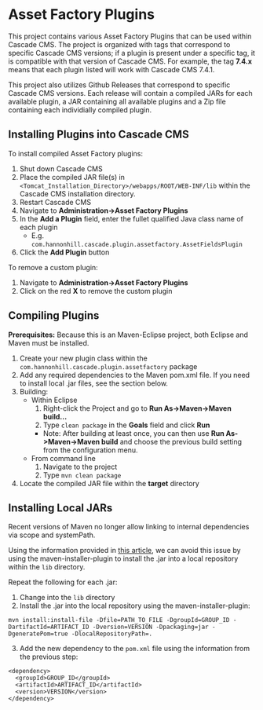 Asset Factory Plugins
===============

This project contains various Asset Factory Plugins that can be used within Cascade CMS. The project is organized with tags that correspond to specific Cascade CMS versions; if a plugin is present under a specific tag, it is compatible with that version of Cascade CMS. For example, the tag **7.4.x** means that each plugin listed will work with Cascade CMS 7.4.1.

This project also utilizes Github Releases that correspond to specific Cascade CMS versions. Each release will contain a compiled JARs for each available plugin, a JAR containing all available plugins and a Zip file containing each individially compiled plugin.

Installing Plugins into Cascade CMS
---------------

To install compiled Asset Factory plugins:

1. Shut down Cascade CMS
2. Place the compiled JAR file(s) in `<Tomcat_Installation_Directory>/webapps/ROOT/WEB-INF/lib` within the Cascade CMS installation directory.
3. Restart Cascade CMS
4. Navigate to **Administration->Asset Factory Plugins**
5. In the **Add a Plugin** field, enter the fullet qualified Java class name of each plugin
    - E.g. `com.hannonhill.cascade.plugin.assetfactory.AssetFieldsPlugin`
6. Click the **Add Plugin** button

To remove a custom plugin:

1. Navigate to **Administration->Asset Factory Plugins**
2. Click on the red **X** to remove the custom plugin


Compiling Plugins
---------------

**Prerequisites:** Because this is an Maven-Eclipse project, both Eclipse and Maven must be installed.

1. Create your new plugin class within the `com.hannonhill.cascade.plugin.assetfactory` package
2. Add any required dependencies to the Maven pom.xml file. If you need to install local .jar files, see the section below.
3. Building:
    - Within Eclipse
        1. Right-click the Project and go to **Run As->Maven->Maven build...**
        2. Type `clean package` in the **Goals** field and click **Run**
        - Note: After building at least once, you can then use **Run As->Maven->Maven build** and choose the previous build setting from the configuration menu.
    - From command line
        1. Navigate to the project
        2. Type `mvn clean package`
4. Locate the compiled JAR file within the **target** directory

Installing Local JARs
---

Recent versions of Maven no longer allow linking to internal dependencies via scope and systemPath. 

Using the information provided in [this article](https://softwarecave.org/2014/06/14/adding-external-jars-into-maven-project/), we can avoid this issue by using the maven-installer-plugin to install the .jar into a local repository within the `lib` directory.

Repeat the following for each .jar:

1. Change into the `lib` directory
2. Install the .jar into the local repository using the maven-installer-plugin:
  
  ```
  mvn install:install-file -Dfile=PATH_TO_FILE -DgroupId=GROUP_ID -DartifactId=ARTIFACT_ID -Dversion=VERSION -Dpackaging=jar -DgeneratePom=true -DlocalRepositoryPath=.
  ```
3. Add the new dependency to the `pom.xml` file using the information from the previous step:

  ```
  <dependency>
    <groupId>GROUP_ID</groupId>
	<artifactId>ARTIFACT_ID</artifactId>
	<version>VERSION</version>
  </dependency>
  ```
